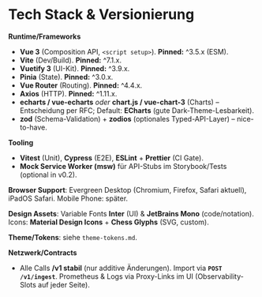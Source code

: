 # Tech Stack & Versionierung

**Runtime/Frameworks**

* **Vue 3** (Composition API, `<script setup>`). **Pinned:** ^3.5.x (ESM).
* **Vite** (Dev/Build). **Pinned:** ^7.1.x.
* **Vuetify 3** (UI-Kit). **Pinned:** ^3.9.x.
* **Pinia** (State). **Pinned:** ^3.0.x.
* **Vue Router** (Routing). **Pinned:** ^4.4.x.
* **Axios** (HTTP). **Pinned:** ^1.11.x.
* **echarts / vue-echarts** *oder* **chart.js / vue-chart-3** (Charts) – Entscheidung per RFC; Default: **ECharts** (gute Dark-Theme-Lesbarkeit).
* **zod** (Schema-Validation) + **zodios** (optionales Typed-API-Layer) – nice-to-have.

**Tooling**

* **Vitest** (Unit), **Cypress** (E2E), **ESLint** + **Prettier** (CI Gate).
* **Mock Service Worker (msw)** für API-Stubs im Storybook/Tests (optional in v0.2).

**Browser Support**: Evergreen Desktop (Chromium, Firefox, Safari aktuell), iPadOS Safari. Mobile Phone: später.

**Design Assets**: Variable Fonts **Inter** (UI) & **JetBrains Mono** (code/notation). Icons: **Material Design Icons** + **Chess Glyphs** (SVG, custom).

**Theme/Tokens**: siehe `theme-tokens.md`.

**Netzwerk/Contracts**

* Alle Calls **/v1 stabil** (nur additive Änderungen). Import via **`POST /v1/ingest`**. Prometheus & Logs via Proxy-Links im UI (Observability-Slots auf jeder Seite).
